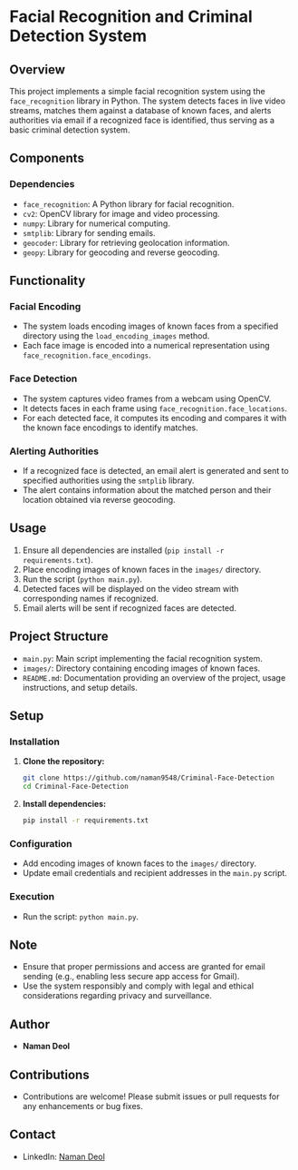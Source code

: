 # Facial Recognition and Criminal Detection System

## Overview
This project implements a simple facial recognition system using the `face_recognition` library in Python. The system detects faces in live video streams, matches them against a database of known faces, and alerts authorities via email if a recognized face is identified, thus serving as a basic criminal detection system.

## Components
### Dependencies
- `face_recognition`: A Python library for facial recognition.
- `cv2`: OpenCV library for image and video processing.
- `numpy`: Library for numerical computing.
- `smtplib`: Library for sending emails.
- `geocoder`: Library for retrieving geolocation information.
- `geopy`: Library for geocoding and reverse geocoding.

## Functionality
### Facial Encoding
- The system loads encoding images of known faces from a specified directory using the `load_encoding_images` method.
- Each face image is encoded into a numerical representation using `face_recognition.face_encodings`.

### Face Detection
- The system captures video frames from a webcam using OpenCV.
- It detects faces in each frame using `face_recognition.face_locations`.
- For each detected face, it computes its encoding and compares it with the known face encodings to identify matches.

### Alerting Authorities
- If a recognized face is detected, an email alert is generated and sent to specified authorities using the `smtplib` library.
- The alert contains information about the matched person and their location obtained via reverse geocoding.

## Usage
1. Ensure all dependencies are installed (`pip install -r requirements.txt`).
2. Place encoding images of known faces in the `images/` directory.
3. Run the script (`python main.py`).
4. Detected faces will be displayed on the video stream with corresponding names if recognized.
5. Email alerts will be sent if recognized faces are detected.

## Project Structure
- `main.py`: Main script implementing the facial recognition system.
- `images/`: Directory containing encoding images of known faces.
- `README.md`: Documentation providing an overview of the project, usage instructions, and setup details.

## Setup
### Installation

1. **Clone the repository:**

    ```bash
    git clone https://github.com/naman9548/Criminal-Face-Detection
    cd Criminal-Face-Detection
    ```

2. **Install dependencies:**

    ```bash
    pip install -r requirements.txt
    ```

### Configuration
- Add encoding images of known faces to the `images/` directory.
- Update email credentials and recipient addresses in the `main.py` script.

### Execution
- Run the script: `python main.py`.

## Note
- Ensure that proper permissions and access are granted for email sending (e.g., enabling less secure app access for Gmail).
- Use the system responsibly and comply with legal and ethical considerations regarding privacy and surveillance.

## Author
- **Naman Deol**
  
## Contributions
- Contributions are welcome! Please submit issues or pull requests for any enhancements or bug fixes.

## Contact
- LinkedIn: [Naman Deol](https://www.linkedin.com/in/naman-deol-b1a581232/)
